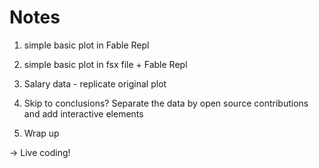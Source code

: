 Notes
===============

1. simple basic plot in Fable Repl

2. simple basic plot in fsx file + Fable Repl

3. Salary data - replicate original plot

4. Skip to conclusions? Separate the data by open source contributions and add interactive elements

5. Wrap up


-> Live coding!